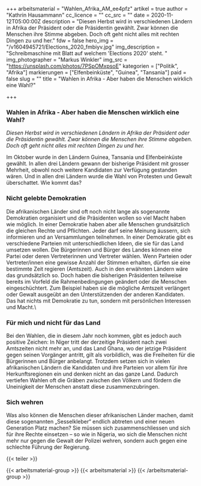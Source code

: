 +++
arbeitsmaterial = "Wahlen_Afrika_AM_ee4pfz"
artikel = true
author = "Kathrin Hausammann"
cc_licence = ""
cc_src = ""
date = 2020-11-12T05:00:00Z
description = "Diesen Herbst wird in verschiedenen Ländern in Afrika der Präsident oder die Präsidentin gewählt. Zwar können die Menschen ihre Stimme abgeben. Doch oft geht nicht alles mit rechten Dingen zu und her."
fdw = false
hero_img = "/v1604945721/Elections_2020_fmbiyv.jpg"
img_description = "Schreibmaschine mit Blatt auf welchem 'Elections 2020' steht. "
img_photographer = "Markus Winkler"
img_src = "https://unsplash.com/photos/7PSpOMxpsoE"
kategorien = ["Politik", "Afrika"]
markierungen = ["Elfenbeinküste", "Guinea", "Tansania"]
paid = false
slug = ""
title = "Wahlen in Afrika - Aber haben die Menschen wirklich eine Wahl?"

+++
### Wahlen in Afrika - Aber haben die Menschen wirklich eine Wahl?

_Diesen Herbst wird in verschiedenen Ländern in Afrika der Präsident oder die Präsidentin gewählt. Zwar können die Menschen ihre Stimme abgeben. Doch oft geht nicht alles mit rechten Dingen zu und her._

Im Oktober wurde in den Ländern Guinea, Tansania und Elfenbeinküste gewählt. In allen drei Ländern gewann der bisherige Präsident mit grosser Mehrheit, obwohl noch weitere Kandidaten zur Verfügung gestanden wären. Und in allen drei Ländern wurde die Wahl von Protesten und Gewalt überschattet. Wie kommt das?

### Nicht gelebte Demokratien

Die afrikanischen Länder sind oft noch nicht lange als sogenannte Demokratien organisiert und die Präsidenten wollen so viel Macht haben wie möglich. In einer Demokratie haben aber alle Menschen grundsätzlich die gleichen Rechte und Pflichten. Jeder darf seine Meinung äussern, sich informieren und an Versammlungen teilnehmen. In einer Demokratie gibt es verschiedene Parteien mit unterschiedlichen Ideen, die sie für das Land umsetzen wollen. Die Bürgerinnen und Bürger des Landes können eine Partei oder deren Vertreterinnen und Vertreter wählen. Wenn Parteien oder Vertreter/innen eine gewisse Anzahl der Stimmen erhalten, dürfen sie eine bestimmte Zeit regieren (Amtszeit). Auch in den erwähnten Ländern wäre das grundsätzlich so. Doch haben die bisherigen Präsidenten teilweise bereits im Vorfeld die Rahmenbedingungen geändert oder die Menschen eingeschüchtert. Zum Beispiel haben sie die mögliche Amtszeit verlängert oder Gewalt ausgeübt an den Unterstützenden der anderen Kandidaten. Das hat nichts mit Demokratie zu tun, sondern mit persönlichen Interessen und Macht.\

### Für mich und nicht für das Land

Bei den Wahlen, die in diesem Jahr noch kommen, gibt es jedoch auch positive Zeichen: In Niger tritt der derzeitige Präsident nach zwei Amtszeiten nicht mehr an, und das Land Ghana, wo der jetzige Präsident gegen seinen Vorgänger antritt, gilt als vorbildlich, was die Freiheiten für die Bürgerinnen und Bürger anbelangt. Trotzdem setzen sich in vielen afrikanischen Ländern die Kandidaten und ihre Parteien vor allem für ihre Herkunftsregionen ein und denken nicht an das ganze Land. Dadurch vertiefen Wahlen oft die Gräben zwischen den Völkern und fördern die Uneinigkeit der Menschen anstatt diese zusammenzubringen.

### Sich wehren

Was also können die Menschen dieser afrikanischen Länder machen, damit diese sogenannten „Sesselkleber“ endlich abtreten und einer neuen Generation Platz machen? Sie müssen sich zusammenschliessen und sich für ihre Rechte einsetzen – so wie in Nigeria, wo sich die Menschen nicht mehr nur gegen die Gewalt der Polizei wehren, sondern auch gegen eine schlechte Führung der Regierung.

{{< teiler >}}

{{< arbeitsmaterial-group >}}
{{< arbeitsmaterial >}}
{{< /arbeitsmaterial-group >}}
